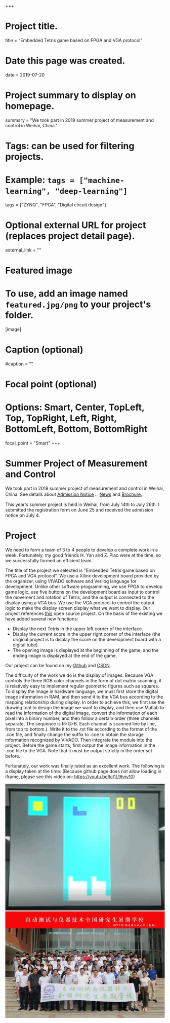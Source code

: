 +++
# Project title.
title = "Embedded Tetris game based on FPGA and VGA protocol"

# Date this page was created.
date = 2019-07-20

# Project summary to display on homepage.
summary = "We took part in 2019 summer project of measurement and control in Weihai, China."

# Tags: can be used for filtering projects.
# Example: `tags = ["machine-learning", "deep-learning"]`
tags = ["ZYNQ", "FPGA", "Digital circuit design"]

# Optional external URL for project (replaces project detail page).
external_link = ""

# Featured image
# To use, add an image named `featured.jpg/png` to your project's folder. 
[image]
  # Caption (optional)
  #caption = ""

  # Focal point (optional)
  # Options: Smart, Center, TopLeft, Top, TopRight, Left, Right, BottomLeft, Bottom, BottomRight
  focal_point = "Smart"
+++

# Summer Project of Measurement and Control
    
We took part in 2019 summer project of measurement and control in Weihai, China. See details about [Admission Notice](http://tce.hit.edu.cn/news/1488) 、[News](https://www.hitwh.edu.cn/2019/0715/c1307a110158/page.htm) and [Brochure](https://a.eqxiu.com/s/CEA14EuC?eqrcode=1&share_level=5&from_user=202004275378cf24&from_id=8f96cfe4-c&share_time=1587953016799&from=timeline&isappinstalled=0)。

This year's summer project is held in Weihai, from July 14th to July 26th.  I submitted the registration form on June 25 and received the admission notice on July 4.

# Project

We need to form a team of 3 to 4 people to develop a complete work in a week.  Fortunately, my good friends H. Yan and Z. Piao were at the time, so we successfully formed an efficient team.

The title of the project we selected is "Embedded Tetris game based on FPGA and VGA protocol". We use a Xilinx development board provided by the organizer, using VIVADO software and Verilog language for development. Unlike other software programming, we use FPGA to develop game logic, use five buttons on the development board as input to control the movement and rotation of Tetris, and the output is connected to the display using a VGA bus.  We use the VGA protocol to control the output logic to make the display screen display what we want to display. Our project references [this](https://github.com/rfotino/verilog-tetris) open source project. On the basis of the existing we have added several new functions:
* Display the next Tetris in the upper left corner of the interface.
* Display the current score in the upper right corner of the interface (the original project is to display the score on the development board with a digital tube).
* The opening image is displayed at the beginning of the game, and the ending image is displayed at the end of the game.

Our project can be found on my [Github](https://github.com/ZPinjun/Tetris-base-on-FPGA-VGA) and [CSDN](https://download.csdn.net/download/qq_39065549/12168594).

The difficulty of the work we do is the display of images.  Because VGA controls the three RGB color channels in the form of dot matrix scanning, it is relatively easy to implement regular geometric figures such as squares.  To display the image in hardware language, we must first store the digital image information in RAM, and then send it to the VGA bus according to the mapping relationship during display.  In order to achieve this, we first use the drawing tool to design the image we want to display, and then use Matlab to read the information of the digital image, convert the information of each pixel into a binary number, and then follow a certain order (three channels separate,  The sequence is R>G>B. Each channel is scanned line by line, from top to bottom.). Write it to the .txt file according to the format of the .coe file, and finally change the suffix to .coe to obtain the storage information recognized by VIVADO. Then integrate the module into the project. Before the game starts, first output the image information in the .coe file to the VGA. Note that it must be output strictly in the order set before.

Fortunately, our work was finally rated as an excellent work. The following is a display taken at the time:
(Because github page does not allow loading in iframe, please see this video on: https://youtu.be/lcI1L9hnv10)

![fig](fig1.png)
![fig](fig2.jpg)